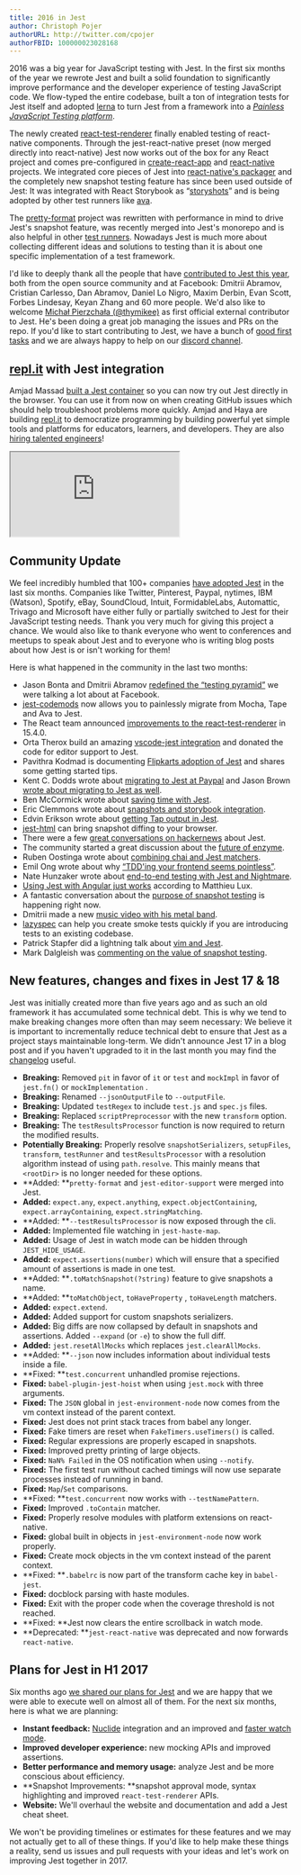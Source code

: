 ```yaml
---
title: 2016 in Jest
author: Christoph Pojer
authorURL: http://twitter.com/cpojer
authorFBID: 100000023028168
---
```


2016 was a big year for JavaScript testing with Jest. In the first six months of the year we rewrote Jest and built a solid foundation to significantly improve performance and the developer experience of testing JavaScript code. We flow-typed the entire codebase, built a ton of integration tests for Jest itself and adopted [lerna](https://lernajs.io/) to turn Jest from a framework into a [*Painless JavaScript Testing platform*](https://github.com/facebook/jest/tree/master/packages).

The newly created [react-test-renderer](https://www.npmjs.com/package/react-test-renderer) finally enabled testing of react-native components. Through the jest-react-native preset (now merged directly into react-native) Jest now works out of the box for any React project and comes pre-configured in [create-react-app](https://github.com/facebookincubator/create-react-app) and [react-native](https://github.com/facebook/react-native) projects. We integrated core pieces of Jest into [react-native's packager](https://github.com/facebook/react-native/tree/master/packager/react-packager/src) and the completely new snapshot testing feature has since been used outside of Jest: It was integrated with React Storybook as “[storyshots](https://github.com/storybooks/storyshots)” and is being adopted by other test runners like [ava](https://github.com/avajs/ava/pull/1113).

The [pretty-format](https://github.com/facebook/jest/tree/master/packages/pretty-format) project was rewritten with performance in mind to drive Jest's snapshot feature, was recently merged into Jest's monorepo and is also helpful in other [test runners](https://github.com/avajs/ava/pull/1154). Nowadays Jest is much more about collecting different ideas and solutions to testing than it is about one specific implementation of a test framework.

I'd like to deeply thank all the people that have [contributed to Jest this year](https://github.com/facebook/jest/graphs/contributors?from=2016-01-01&to=2016-12-14&type=c), both from the open source community and at Facebook: Dmitrii Abramov, Cristian Carlesso, Dan Abramov, Daniel Lo Nigro, Maxim Derbin, Evan Scott, Forbes Lindesay, Keyan Zhang and 60 more people. We'd also like to welcome [Michał Pierzchała (@thymikee)](https://twitter.com/thymikee) as first official external contributor to Jest. He's been doing a great job managing the issues and PRs on the repo. If you'd like to start contributing to Jest, we have a bunch of [good first tasks](https://github.com/facebook/jest/issues?q=is%3Aissue+is%3Aopen+label%3A%22good+first+bug%22) and we are always happy to help on our [discord channel](https://facebook.github.io/jest/support.html).

## [repl.it](http://repl.it/) with Jest integration

Amjad Massad [built a Jest container](https://repl.it/languages/jest) so you can now try out Jest directly in the browser. You can use it from now on when creating GitHub issues which should help troubleshoot problems more quickly. Amjad and Haya are building [repl.it](http://repl.it/) to democratize programming by building powerful yet simple tools and platforms for educators, learners, and developers. They are also [hiring talented engineers](https://repl.it/site/jobs)!

<iframe class="jest-repl" src="https://repl.it/languages/jest?lite=true"></iframe>

## Community Update

We feel incredibly humbled that 100+ companies [have adopted Jest](https://twitter.com/cpojer/status/803965499407290369) in the last six months. Companies like Twitter, Pinterest, Paypal, nytimes, IBM (Watson), Spotify, eBay, SoundCloud, Intuit, FormidableLabs, Automattic, Trivago and Microsoft have either fully or partially switched to Jest for their JavaScript testing needs. Thank you very much for giving this project a chance. We would also like to thank everyone who went to conferences and meetups to speak about Jest and to everyone who is writing blog posts about how Jest is or isn't working for them!

Here is what happened in the community in the last two months:

* Jason Bonta and Dmitrii Abramov [redefined the “testing pyramid”](https://twitter.com/abramov_dmitrii/status/805913874704674816) we were talking a lot about at Facebook.
* [jest-codemods](https://github.com/skovhus/jest-codemods#jest-codemods) now allows you to painlessly migrate from Mocha, Tape and Ava to Jest.
* The React team announced [improvements to the react-test-renderer](https://facebook.github.io/react/blog/2016/11/16/react-v15.4.0.html) in 15.4.0.
* Orta Therox build an amazing [vscode-jest integration](https://github.com/orta/vscode-jest#the-aim) and donated the code for editor support to Jest.
* Pavithra Kodmad is documenting [Flipkarts adoption of Jest](http://pksjce.github.io/2016/12/08/notes-on-jest) and shares some getting started tips.
* Kent C. Dodds wrote about [migrating to Jest at Paypal](https://medium.com/@kentcdodds/migrating-to-jest-881f75366e7e#.ticf0wchu) and Jason Brown [wrote about migrating to Jest as well](http://browniefed.com/blog/migrating-ava-to-jest/).
* Ben McCormick wrote about [saving time with Jest](http://benmccormick.org/2016/12/10/saving-time-with-jest/).
* Eric Clemmons wrote about [snapshots and storybook integration](https://medium.com/@ericclemmons/jest-snapshots-for-storybook-5bf36b5e5a3a).
* Edvin Erikson wrote about [getting Tap output in Jest](https://medium.com/@edvinerikson/getting-jest-output-in-tap-format-6e07dc2c484c#.1l4edixhl).
* [jest-html](https://github.com/guigrpa/jest-html#jest-html--) can bring snapshot diffing to your browser.
* There were a few [great conversations on hackernews](https://news.ycombinator.com/item?id=13128146) about Jest.
* The community started a great discussion about the [future of enzyme](https://github.com/airbnb/enzyme/issues/715).
* Ruben Oostinga wrote about [combining chai and Jest matchers](https://medium.com/@RubenOostinga/combining-chai-and-jest-matchers-d12d1ffd0303#.87si0ra2h).
* Emil Ong wrote about why [“TDD'ing your frontend seems pointless”](https://engineering.haus.com/why-tdding-your-frontend-feels-pointless-5f710fea7325#.pql79knnm).
* Nate Hunzaker wrote about [end-to-end testing with Jest and Nightmare](https://www.viget.com/articles/acceptance-testing-react-apps-with-jest-and-nightmare).
* [Using Jest with Angular just works](https://medium.com/aya-experience/testing-an-angularjs-app-with-jest-3029a613251#.h9badqevy) according to Matthieu Lux.
* A fantastic conversation about the [purpose of snapshot testing](https://github.com/facebook/jest/issues/2197) is happening right now.
* Dmitrii made a new [music video with his metal band](https://twitter.com/abramov_dmitrii/status/806613542447157248).
* [lazyspec](https://www.npmjs.com/package/lazyspec) can help you create smoke tests quickly if you are introducing tests to an existing codebase.
* Patrick Stapfer did a lightning talk about [vim and Jest](https://twitter.com/ryyppy/status/803871975995277312).
* Mark Dalgleish was [commenting on the value of snapshot testing](https://twitter.com/markdalgleish/status/806608159527747584).

## New features, changes and fixes in Jest 17 & 18

Jest was initially created more than five years ago and as such an old framework it has accumulated some technical debt. This is why we tend to make breaking changes more often than may seem necessary: We believe it is important to incrementally reduce technical debt to ensure that Jest as a project stays maintainable long-term. We didn't announce Jest 17 in a blog post and if you haven't upgraded to it in the last month you may find the [changelog](https://github.com/facebook/jest/blob/master/CHANGELOG.md) useful.

* **Breaking:** Removed `pit` in favor of `it` or `test` and `mockImpl` in favor of `jest.fn()` or  `mockImplementation` .
* **Breaking:** Renamed `--jsonOutputFile` to `--outputFile`.
* **Breaking:** Updated `testRegex` to include `test.js` and `spec.js` files.
* **Breaking:** Replaced `scriptPreprocessor` with the new `transform` option.
* **Breaking:** The `testResultsProcessor` function is now required to return the modified results.
* **Potentially Breaking:** Properly resolve `snapshotSerializers`, `setupFiles`, `transform`, `testRunner` and `testResultsProcessor` with a resolution algorithm instead of using `path.resolve`. This mainly means that `<rootDir>` is no longer needed for these options.
* **Added: **`pretty-format` and `jest-editor-support` were merged into Jest.
* **Added:** `expect.any`, `expect.anything`, `expect.objectContaining`, `expect.arrayContaining`, `expect.stringMatching`.
* **Added: **`--testResultsProcessor` is now exposed through the cli.
* **Added:** Implemented file watching in `jest-haste-map`.
* **Added:** Usage of Jest in watch mode can be hidden through `JEST_HIDE_USAGE`.
* **Added:** `expect.assertions(number)` which will ensure that a specified amount of assertions is made in one test.
* **Added: **`.toMatchSnapshot(?string)` feature to give snapshots a name.
* **Added: **`toMatchObject`, `toHaveProperty` , `toHaveLength` matchers.
* **Added:** `expect.extend`.
* **Added:** Added support for custom snapshots serializers.
* **Added:** Big diffs are now collapsed by default in snapshots and assertions. Added `--expand` (or `-e`) to show the full diff.
* **Added:** `jest.resetAllMocks` which replaces `jest.clearAllMocks`.
* **Added: **`--json` now includes information about individual tests inside a file.
* **Fixed: **`test.concurrent` unhandled promise rejections.
* **Fixed:** `babel-plugin-jest-hoist` when using `jest.mock` with three arguments.
* **Fixed:** The `JSON` global in `jest-environment-node` now comes from the vm context instead of the parent context.
* **Fixed:** Jest does not print stack traces from babel any longer.
* **Fixed:** Fake timers are reset when `FakeTimers.useTimers()` is called.
* **Fixed:** Regular expressions are properly escaped in snapshots.
* **Fixed:** Improved pretty printing of large objects.
* **Fixed:** `NaN% Failed` in the OS notification when using `--notify`.
* **Fixed:** The first test run without cached timings will now use separate processes instead of running in band.
* **Fixed:** `Map`/`Set` comparisons.
* **Fixed: **`test.concurrent` now works with `--testNamePattern`.
* **Fixed:** Improved `.toContain` matcher.
* **Fixed:** Properly resolve modules with platform extensions on react-native.
* **Fixed:** global built in objects in `jest-environment-node` now work properly.
* **Fixed:** Create mock objects in the vm context instead of the parent context.
* **Fixed: **`.babelrc` is now part of the transform cache key in `babel-jest`.
* **Fixed:** docblock parsing with haste modules.
* **Fixed:** Exit with the proper code when the coverage threshold is not reached.
* **Fixed: **Jest now clears the entire scrollback in watch mode.
* **Deprecated: **`jest-react-native` was deprecated and now forwards `react-native`.

## Plans for Jest in H1 2017

Six months ago [we shared our plans for Jest](http://facebook.github.io/jest/blog/2016/07/27/jest-14.html#what-s-next-for-jest) and we are happy that we were able to execute well on almost all of them. For the next six months, here is what we are planning:

* **Instant feedback:** [Nuclide](https://nuclide.io/) integration and an improved and [faster watch mode](https://github.com/facebook/jest/pull/2324#issuecomment-267149669).
* **Improved developer experience:** new mocking APIs and improved assertions.
* **Better performance and memory usage:** analyze Jest and be more conscious about efficiency.
* **Snapshot Improvements: **snapshot approval mode, syntax highlighting and improved `react-test-renderer` APIs.
* **Website:** We'll overhaul the website and documentation and add a Jest cheat sheet.

We won't be providing timelines or estimates for these features and we may not actually get to all of these things. If you'd like to help make these things a reality, send us issues and pull requests with your ideas and let's work on improving Jest together in 2017.
